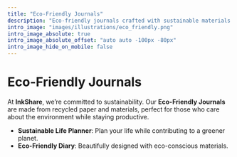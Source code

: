 ```yaml
---
title: "Eco-Friendly Journals"
description: "Eco-friendly journals crafted with sustainable materials to help you stay organized and green."
intro_image: "images/illustrations/eco_friendly.png"
intro_image_absolute: true
intro_image_absolute_offset: "auto auto -100px -80px"
intro_image_hide_on_mobile: false
---
```


# Eco-Friendly Journals

At **InkShare**, we’re committed to sustainability. Our **Eco-Friendly Journals** are made from recycled paper and materials, perfect for those who care about the environment while staying productive.

- **Sustainable Life Planner**: Plan your life while contributing to a greener planet.
- **Eco-Friendly Diary**: Beautifully designed with eco-conscious materials.

